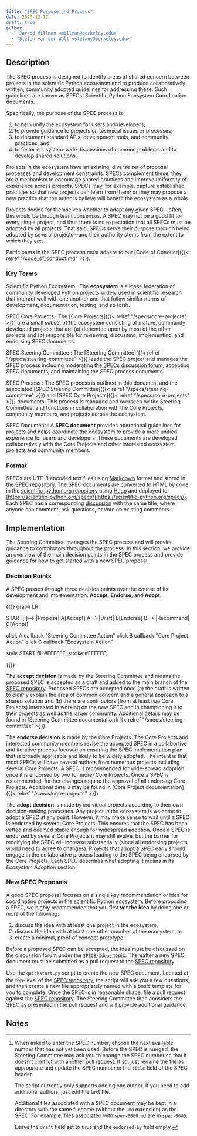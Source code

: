 ```yaml
---
title: "SPEC Purpose and Process"
date: 2020-12-17
draft: true
author:
  - "Jarrod Millman <millman@berkeley.edu>"
  - "Stéfan van der Walt <stefanv@berkeley.edu>"
---
```


## Description

The SPEC process is designed to identify areas of shared concern between projects
in the scientific Python ecosystem and to produce collaboratively written,
community adopted guidelines for addressing these.
Such guidelines are known as SPECs: Scientific Python Ecosystem Coordination documents.

Specifically, the purpose of the SPEC process is

1. to help unify the ecosystem for users and developers;
2. to provide guidance to projects on technical issues or processes;
3. to document standard APIs, development tools, and community practices; and
4. to foster ecosystem-wide discussions of common problems and to develop shared solutions.

Projects in the ecosystem have an existing, diverse set of proposal processes
and development constraints.
SPECs complement these: they are a mechanism to encourage shared practices and
improve uniformity of experience across projects.
SPECs may, for example, capture established practices so that new projects can
learn from them; or they may propose a new practice that the authors believe
will benefit the ecosystem as a whole.

Projects decide for themselves whether to adopt any given SPEC—often, this
would be through team consensus.
A SPEC may not be a good fit for every single project, and thus there is no
expectation that all SPECs must be adopted by all projects.
That said, SPECs serve their purpose through being adopted by
several projects—and their authority stems from the extent to which they are.

Participants in the SPEC process must adhere to our
[Code of Conduct]({{< relref "/code_of_conduct.md" >}}).

### Key Terms

Scientific Python Ecosystem
: The **ecosystem** is a loose federation of community developed Python projects
widely used in scientific research that interact well with one another and that
follow similar norms of development, documentation, testing, and so forth.

SPEC Core Projects
: The [Core Projects]({{< relref "/specs/core-projects" >}})
are a small subset of the ecosystem consisting of mature, community developed projects
that are (a) depended upon by most of the other projects and (b) responsible for
reviewing, discussing, implementing, and endorsing SPEC documents.

SPEC Steering Committee
: The [Steering Committee]({{< relref "/specs/steering-committee" >}}) leads the SPEC project and
manages the SPEC process including moderating
the [SPECs discussion forum](https://discuss.scientific-python.org/c/specs/6),
accepting SPEC documents, and maintaining the SPEC process documents.

SPEC Process
: The SPEC process is outlined in this document and the associated
[SPEC Steering Committee]({{< relref "/specs/steering-committee" >}}) and
[SPEC Core Projects]({{< relref "/specs/core-projects" >}}) documents.
This process is managed and overseen by the Steering Committee, and functions in collaboration
with the Core Projects, community members, and projects across the ecosystem.

SPEC Document
: A **SPEC document** provides operational guidelines for projects and helps
coordinate the ecosystem to provide a more unified experience for users and developers.
These documents are developed collaboratively with the Core Projects and other interested
ecosystem projects and community members.

### Format

SPECs are UTF-8 encoded text files using
[Markdown](https://www.markdownguide.org/) format and stored in the
[SPEC repository](https://github.com/scientific-python/specs).
The SPEC documents are converted to HTML by code in the
[scientific-python.org repository](https://github.com/scientific-python/scientific-python.org/) using
[Hugo](https://gohugo.io/) and deployed to
[https://scientific-python.org/specs/](https://scientific-python.org/specs/).
Each SPEC has a corresponding
[discussion](https://discuss.scientific-python.org/c/specs/accepted/15)
with the same title, where anyone can comment, ask questions, or vote on
existing comments.

## Implementation

The Steering Committee manages the SPEC process and will provide guidance to contributors
throughout the process.
In this section, we provide an overview of the main decision points in the SPEC process
and provide guidance for how to get started with a new SPEC proposal.

### Decision Points

A SPEC passes through three decision points over the course of
its development and implementation:
**Accept**, **Endorse**, and **Adopt**.

<!-- prettier-ignore-start -->
{{<mermaid>}}
graph LR

START[ ]--> |Propose| A[Accept]
A--> |Draft| B[Endorse]
B--> |Recommend| C[Adopt]

click A callback "Steering Committee Action"
click B callback "Core Project Action"
click C callback "Ecosystem Action"

style START fill:#FFFFFF, stroke:#FFFFFF;

{{</mermaid>}}
<!-- prettier-ignore-end -->

The **accept decision** is made by the Steering Committee and means the proposed SPEC is
accepted as a draft and added to the main branch of the
[SPEC repository](https://github.com/scientific-python/specs).
Proposed SPECs are accepted once (a) the draft is written to clearly explain the area of
common concern and a general approach to a shared solution and (b) there
are contributors (from at least two Core Projects) interested in working on the new SPEC
and in championing it to their projects as well as the larger community.
Additional details may be found in
[Steering Committee documentation]({{< relref "/specs/steering-committee" >}}).

The **endorse decision** is made by the Core Projects.
The Core Projects and interested community members revise the accepted SPEC in a
collabortive and iterative process focused on ensuring the SPEC implementation plan that
is broadly applicable and likely to be widely adopted.
The intent is that most SPECs will have several authors from numerous projects
including several Core Projects.
A SPEC is recommended for wide-spread adoption once it is endorsed by two (or more) Core Projects.
Once a SPEC is recommended, further changes require the approval of all endorsing
Core Projects.
Additional details may be found in
[Core Project documentation]({{< relref "/specs/core-projects" >}}).

The **adopt decision** is made by individual projects according to their own decision-making
processes.
Any project in the ecosystem is welcome to adopt a SPEC at any point.
However, it may make sense to wait until a SPEC is endorsed by several Core Projects.
This ensures that the SPEC has been vetted and deemed stable enough for widespread adoption.
Once a SPEC is endorsed by several Core Projects it may still evolve,
but the barrier for modifying the SPEC will increase substantially
(since all endorsing projects would need to agree to changes).
Projects that adopt a SPEC early should engage in the collaborative process
leading to the SPEC being endorsed by the Core Projects.
Each SPEC describes what adopting it means in its _Ecosystem Adoption_ section.

### New SPEC Proposals

A good SPEC proposal focuses on a single key recommendation or idea for
coordinating projects in the scientific Python ecosystem.
Before proposing a SPEC, we highly recommended that you first **vet the idea**
by doing one or more of the following:

1. discuss the idea with at least one project in the ecosystem,
2. discuss the idea with at least one other member of the ecosystem, or
3. create a minimal, proof of concept prototype.

Before a proposed SPEC can be accepted, the idea must be discussed on the
discussion forum under the [`SPECS/Ideas` topic](https://discuss.scientific-python.org/c/specs/ideas/9).
Thereafter a new SPEC document must be submitted
as a pull request to the [SPEC repository](https://github.com/scientific-python/specs).

Use the `quickstart.py` script to create the new SPEC document.
Located at the top-level of the
[SPEC repository](https://github.com/scientific-python/specs),
the script will ask you a few questions[^newspec] and then create a new file
appropriately named with a basic template for you to complete.
Once the SPEC is in reasonable shape, file a pull request against the
[SPEC repository](https://github.com/scientific-python/specs).
The Steering Committee then considers the SPEC as presented
in the pull request and will provide additional guidance.

## Notes

[^newspec]:
    When asked to enter the SPEC number, choose the next available number that
    has not yet been used.
    Before the SPEC is merged, the Steering Committee may ask you to change the SPEC number so
    that it doesn't conflict with another pull request.
    If so, just rename the file as appropriate and update the SPEC number in the
    `title` field of the SPEC header.

    The script currently only supports adding one author.
    If you need to add additional authors, just edit the text file.

    Additional files associated with a SPEC document may be kept in a directory
    with the same filename (without the `.md` extension) as the SPEC.
    For example, files associated with `spec-0000.md` are in `spec-0000`.

    Leave the `draft` field set to `true` and the `endorsed-by` field empty.
